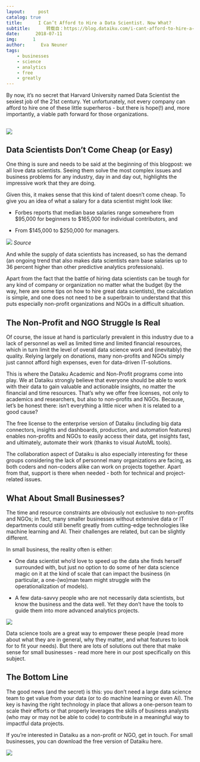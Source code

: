 ```yaml
---
layout:     post
catalog: true
title:      I Can’t Afford to Hire a Data Scientist. Now What?
subtitle:      转载自：https://blog.dataiku.com/i-cant-afford-to-hire-a-data-scientist.-now-what
date:      2018-07-11
img:      1
author:      Eva Neuner
tags:
    - businesses
    - science
    - analytics
    - free
    - greatly
---
```


By now, it’s no secret that Harvard University named Data Scientist the sexiest job of the 21st century. Yet unfortunately, not every company can afford to hire one of these little superheros - but there is hope(!) and, more importantly, a viable path forward for those organizations.

## ![](https://blog.dataiku.com/hs-fs/hubfs/photo-nic-co-uk-nic-224385-unsplash.jpg?t=1533225894478&width=5616&name=photo-nic-co-uk-nic-224385-unsplash.jpg)


## Data Scientists Don’t Come Cheap (or Easy)

One thing is sure and needs to be said at the beginning of this blogpost: we all love data scientists. Seeing them solve the most complex issues and business problems for any industry, day in and day out, highlights the impressive work that they are doing.

Given this, it makes sense that this kind of talent doesn’t come cheap. To give you an idea of what a salary for a data scientist might look like:

- Forbes reports that median base salaries range somewhere from $95,000 for beginners to $165,000 for individual contributors, and

- From $145,000 to $250,000 for managers.


![](https://blog.dataiku.com/hs-fs/hubfs/forbes-graphic-data-scientist.jpg?t=1533225894478&width=557&name=forbes-graphic-data-scientist.jpg)
*Source*

And while the supply of data scientists has increased, so has the demand (an ongoing trend that also makes data scientists earn base salaries up to 36 percent higher than other predictive analytics professionals).

Apart from the fact that the battle of hiring data scientists can be tough for any kind of company or organization no matter what the budget (by the way, here are some tips on how to hire great data scientists), the calculation is simple, and one does not need to be a superbrain to understand that this puts especially non-profit organizations and NGOs in a difficult situation.

## The Non-Profit and NGO Struggle Is Real

Of course, the issue at hand is particularly prevalent in this industry due to a lack of personnel as well as limited time and limited financial resources, which in turn limit the level of overall data science work and (inevitably) the quality. Relying largely on donations, many non-profits and NGOs simply just cannot afford high expenses, even for data-driven IT-solutions.

This is where the Dataiku Academic and Non-Profit programs come into play. We at Dataiku strongly believe that everyone should be able to work with their data to gain valuable and actionable insights, no matter the financial and time resources. That’s why we offer free licenses, not only to academics and researchers, but also to non-profits and NGOs. Because, let’s be honest there: isn’t everything a little nicer when it is related to a good cause?

The free license to the enterprise version of Dataiku (including big data connectors, insights and dashboards, production, and automation features) enables non-profits and NGOs to easily access their data, get insights fast, and ultimately, automate their work (thanks to visual AutoML tools).

The collaboration aspect of Dataiku is also especially interesting for these groups considering the lack of personnel many organizations are facing, as both coders and non-coders alike can work on projects together. Apart from that, support is there when needed - both for technical and project-related issues.

## What About Small Businesses?

The time and resource constraints are obviously not exclusive to non-profits and NGOs; in fact, many smaller businesses without extensive data or IT departments could still benefit greatly from cutting-edge technologies like machine learning and AI. Their challenges are related, but can be slightly different.

In small business, the reality often is either:

- One data scientist who’d love to speed up the data she finds herself surrounded with, but just no option to do some of her data science magic on it at the kind of scale that can impact the business (in particular, a one-(wo)man team might struggle with the operationalization of models).

- A few data-savvy people who are not necessarily data scientists, but know the business and the data well. Yet they don’t have the tools to guide them into more advanced analytics projects.


![](https://blog.dataiku.com/hs-fs/hubfs/data-scientist.png?t=1533225894478&width=428&name=data-scientist.png)


Data science tools are a great way to empower these people (read more about what they are in general, why they matter, and what features to look for to fit your needs). But there are lots of solutions out there that make sense for small businesses - read more here in our post specifically on this subject.

## The Bottom Line

The good news (and the secret) is this: you don’t need a large data science team to get value from your data (or to do machine learning or even AI). The key is having the right technology in place that allows a one-person team to scale their efforts or that properly leverages the skills of business analysts (who may or may not be able to code) to contribute in a meaningful way to impactful data projects.

If you’re interested in Dataiku as a non-profit or NGO, get in touch. For small businesses, you can download the free version of Dataiku here.

![](https://no-cache.hubspot.com/cta/default/2123903/63684f5e-ae9e-474d-881e-a08f59a3c075.png)


 
